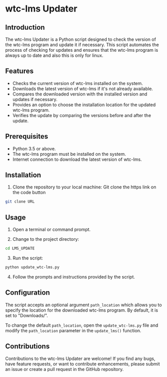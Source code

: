 # wtc-lms Updater

## Introduction
The wtc-lms Updater is a Python script designed to check the version of the wtc-lms program and update it if necessary. This script automates the process of checking for updates and ensures that the wtc-lms program is always up to date and also this is only for linux.

## Features
- Checks the current version of wtc-lms installed on the system.
- Downloads the latest version of wtc-lms if it's not already available.
- Compares the downloaded version with the installed version and updates if necessary.
- Provides an option to choose the installation location for the updated wtc-lms program.
- Verifies the update by comparing the versions before and after the update.

## Prerequisites
- Python 3.5 or above.
- The wtc-lms program must be installed on the system.
- Internet connection to download the latest version of wtc-lms.

## Installation
1. Clone the repository to your local machine:
Git clone the https link on the code button
```bash
git clone URL
```


## Usage
1. Open a terminal or command prompt.

2. Change to the project directory:
```bash
cd LMS_UPDATE
```

3. Run the script:

```bash
python update_wtc-lms.py
```

4. Follow the prompts and instructions provided by the script.

## Configuration
The script accepts an optional argument `path_location` which allows you to specify the location for the downloaded wtc-lms program. By default, it is set to "Downloads/".

To change the default `path_location`, open the `update_wtc-lms.py` file and modify the `path_location` parameter in the `update_lms()` function.

## Contributions
Contributions to the wtc-lms Updater are welcome! If you find any bugs, have feature requests, or want to contribute enhancements, please submit an issue or create a pull request in the GitHub repository.
